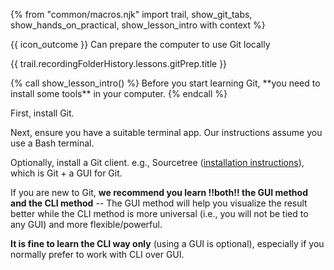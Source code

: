{% from "common/macros.njk" import trail, show_git_tabs, show_hands_on_practical, show_lesson_intro with context %}

<span id="prereqs"></span>

<span id="outcomes">{{ icon_outcome }} Can prepare the computer to use Git locally</span>

<span id="title">{{ trail.recordingFolderHistory.lessons.gitPrep.title }}</span>

<div id="body">
{% call show_lesson_intro() %}
Before you start learning Git, **you need to install some tools** in your computer.
{% endcall %}

First, install Git.

Next, ensure you have a suitable terminal app. Our instructions assume you use a Bash terminal.

Optionally, install a Git client.
e.g., Sourcetree ([installation instructions](https://se-education.org/guides/tutorials/sourcetree.html)), which is Git + a GUI for Git.

<box type="tip" seamless>

If you are new to Git, **we recommend you learn !!both!! the GUI method and the CLI method** -- The GUI method will help you visualize the result better while the CLI method is more universal (i.e., you will not be tied to any GUI) and more flexible/powerful.

**It is fine to learn the CLI way only** (using a GUI is optional), especially if you normally prefer to work with CLI over GUI.
</box>


</div>

<div id="extras">
</div>

